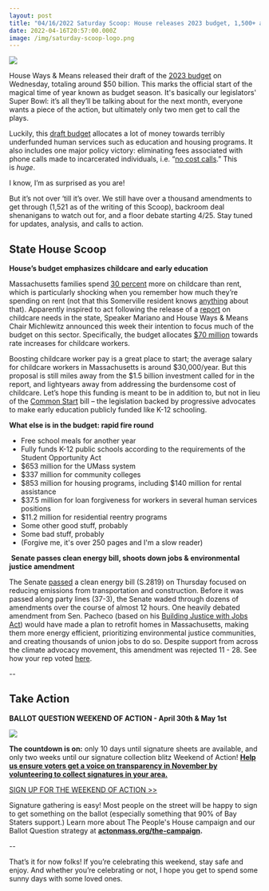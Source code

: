 ```yaml
---
layout: post
title: "04/16/2022 Saturday Scoop: House releases 2023 budget, 1,500+ amendments"
date: 2022-04-16T20:57:00.000Z
image: /img/saturday-scoop-logo.png
---
```

![](https://nvlupin.blob.core.windows.net/images/van/EA/EA007/1/90151/images/Saturday%20Scoop.png)

House Ways & Means released their draft of the [2023 budget](https://click.everyaction.com/k/44216365/340603510/1689973207?utm_medium=&nvep=ew0KICAiVGVuYW50VXJpIjogIm5ncHZhbjovL3Zhbi9FQS9FQTAwNy8xLzkwMTUxIiwNCiAgIkRpc3RyaWJ1dGlvblVuaXF1ZUlkIjogImEzZjRmNDM2LWM3YmQtZWMxMS05OTdlLTI4MTg3OGI4M2Q4YSIsDQogICJFbWFpbEFkZHJlc3MiOiAibm1hMjNAYnUuZWR1Ig0KfQ%3D%3D&hmac=QVx8ST4C7E5OpubIFw0F_4_D35j92S1H490KVT7RlaM=&emci=0f7677bf-c0bd-ec11-997e-281878b83d8a&emdi=a3f4f436-c7bd-ec11-997e-281878b83d8a&ceid=21506428) on Wednesday, totaling around $50 billion. This marks the official start of the magical time of year known as budget season. It's basically our legislators' Super Bowl: it’s all they’ll be talking about for the next month, everyone wants a piece of the action, but ultimately only two men get to call the plays.

Luckily, this [draft budget](https://click.everyaction.com/k/44216366/340603511/446069980?utm_medium=&nvep=ew0KICAiVGVuYW50VXJpIjogIm5ncHZhbjovL3Zhbi9FQS9FQTAwNy8xLzkwMTUxIiwNCiAgIkRpc3RyaWJ1dGlvblVuaXF1ZUlkIjogImEzZjRmNDM2LWM3YmQtZWMxMS05OTdlLTI4MTg3OGI4M2Q4YSIsDQogICJFbWFpbEFkZHJlc3MiOiAibm1hMjNAYnUuZWR1Ig0KfQ%3D%3D&hmac=QVx8ST4C7E5OpubIFw0F_4_D35j92S1H490KVT7RlaM=&emci=0f7677bf-c0bd-ec11-997e-281878b83d8a&emdi=a3f4f436-c7bd-ec11-997e-281878b83d8a&ceid=21506428) allocates a lot of money towards terribly underfunded human services such as education and housing programs. It also includes one major policy victory: eliminating fees associated with phone calls made to incarcerated individuals, i.e. “[no cost calls](https://click.everyaction.com/k/44216367/340603512/-754610414?utm_medium=&nvep=ew0KICAiVGVuYW50VXJpIjogIm5ncHZhbjovL3Zhbi9FQS9FQTAwNy8xLzkwMTUxIiwNCiAgIkRpc3RyaWJ1dGlvblVuaXF1ZUlkIjogImEzZjRmNDM2LWM3YmQtZWMxMS05OTdlLTI4MTg3OGI4M2Q4YSIsDQogICJFbWFpbEFkZHJlc3MiOiAibm1hMjNAYnUuZWR1Ig0KfQ%3D%3D&hmac=QVx8ST4C7E5OpubIFw0F_4_D35j92S1H490KVT7RlaM=&emci=0f7677bf-c0bd-ec11-997e-281878b83d8a&emdi=a3f4f436-c7bd-ec11-997e-281878b83d8a&ceid=21506428).” This is *huge*. 

I know, I’m as surprised as you are!

But it’s not over ‘till it’s over. We still have over a thousand amendments to get through (1,521 as of the writing of this Scoop), backroom deal shenanigans to watch out for, and a floor debate starting 4/25. Stay tuned for updates, analysis, and calls to action.

## **State House Scoop**

**House’s budget emphasizes childcare and early education**

Massachusetts families spend [30 percent](https://click.everyaction.com/k/44216369/340603513/519328828?utm_medium=&nvep=ew0KICAiVGVuYW50VXJpIjogIm5ncHZhbjovL3Zhbi9FQS9FQTAwNy8xLzkwMTUxIiwNCiAgIkRpc3RyaWJ1dGlvblVuaXF1ZUlkIjogImEzZjRmNDM2LWM3YmQtZWMxMS05OTdlLTI4MTg3OGI4M2Q4YSIsDQogICJFbWFpbEFkZHJlc3MiOiAibm1hMjNAYnUuZWR1Ig0KfQ%3D%3D&hmac=QVx8ST4C7E5OpubIFw0F_4_D35j92S1H490KVT7RlaM=&emci=0f7677bf-c0bd-ec11-997e-281878b83d8a&emdi=a3f4f436-c7bd-ec11-997e-281878b83d8a&ceid=21506428) more on childcare than rent, which is particularly shocking when you remember how much they’re spending on rent (not that this Somerville resident knows [anything](https://click.everyaction.com/k/44216370/340603514/1223889456?utm_medium=&nvep=ew0KICAiVGVuYW50VXJpIjogIm5ncHZhbjovL3Zhbi9FQS9FQTAwNy8xLzkwMTUxIiwNCiAgIkRpc3RyaWJ1dGlvblVuaXF1ZUlkIjogImEzZjRmNDM2LWM3YmQtZWMxMS05OTdlLTI4MTg3OGI4M2Q4YSIsDQogICJFbWFpbEFkZHJlc3MiOiAibm1hMjNAYnUuZWR1Ig0KfQ%3D%3D&hmac=QVx8ST4C7E5OpubIFw0F_4_D35j92S1H490KVT7RlaM=&emci=0f7677bf-c0bd-ec11-997e-281878b83d8a&emdi=a3f4f436-c7bd-ec11-997e-281878b83d8a&ceid=21506428) about that). Apparently inspired to act following the release of a [report](https://click.everyaction.com/k/44216371/340603515/-1667051670?utm_medium=&emci=30c7d293-aaa7-ec11-a22a-281878b85110&emdi=ea000000-0000-0000-0000-000000000001&ceid=%7B%7BContactsEmailID%7D%7D&&nvep=ew0KICAiVGVuYW50VXJpIjogIm5ncHZhbjovL3Zhbi9FQS9FQTAwNy8xLzkwMTUxIiwNCiAgIkRpc3RyaWJ1dGlvblVuaXF1ZUlkIjogImEzZjRmNDM2LWM3YmQtZWMxMS05OTdlLTI4MTg3OGI4M2Q4YSIsDQogICJFbWFpbEFkZHJlc3MiOiAibm1hMjNAYnUuZWR1Ig0KfQ%3D%3D&hmac=QVx8ST4C7E5OpubIFw0F_4_D35j92S1H490KVT7RlaM=) on childcare needs in the state, Speaker Mariano and House Ways & Means Chair Michlewitz announced this week their intention to focus much of the budget on this sector. Specifically, the budget allocates [$70 million](https://click.everyaction.com/k/44216372/340603516/519328828?utm_medium=&nvep=ew0KICAiVGVuYW50VXJpIjogIm5ncHZhbjovL3Zhbi9FQS9FQTAwNy8xLzkwMTUxIiwNCiAgIkRpc3RyaWJ1dGlvblVuaXF1ZUlkIjogImEzZjRmNDM2LWM3YmQtZWMxMS05OTdlLTI4MTg3OGI4M2Q4YSIsDQogICJFbWFpbEFkZHJlc3MiOiAibm1hMjNAYnUuZWR1Ig0KfQ%3D%3D&hmac=QVx8ST4C7E5OpubIFw0F_4_D35j92S1H490KVT7RlaM=&emci=0f7677bf-c0bd-ec11-997e-281878b83d8a&emdi=a3f4f436-c7bd-ec11-997e-281878b83d8a&ceid=21506428) towards rate increases for childcare workers. 

Boosting childcare worker pay is a great place to start; the average salary for childcare workers in Massachusetts is around $30,000/year. But this proposal is still miles away from the $1.5 billion investment called for in the report, and lightyears away from addressing the burdensome cost of childcare. Let’s hope this funding is meant to be in addition to, but not in lieu of the [Common Start](https://click.everyaction.com/k/44216373/340603517/526698108?utm_medium=&nvep=ew0KICAiVGVuYW50VXJpIjogIm5ncHZhbjovL3Zhbi9FQS9FQTAwNy8xLzkwMTUxIiwNCiAgIkRpc3RyaWJ1dGlvblVuaXF1ZUlkIjogImEzZjRmNDM2LWM3YmQtZWMxMS05OTdlLTI4MTg3OGI4M2Q4YSIsDQogICJFbWFpbEFkZHJlc3MiOiAibm1hMjNAYnUuZWR1Ig0KfQ%3D%3D&hmac=QVx8ST4C7E5OpubIFw0F_4_D35j92S1H490KVT7RlaM=&emci=0f7677bf-c0bd-ec11-997e-281878b83d8a&emdi=a3f4f436-c7bd-ec11-997e-281878b83d8a&ceid=21506428#:~:text=The%20Common%20Start%20legislation%20aims,dramatically%20accelerate%20that%20time%20frame.?p1=Article_Inline_Text_Link) bill – the legislation backed by progressive advocates to make early education publicly funded like K-12 schooling.

**What else is in the budget: rapid fire round**

* Free school meals for another year
* Fully funds K-12 public schools according to the requirements of the Student Opportunity Act
* $653 million for the UMass system
* $337 million for community colleges
* $853 million for housing programs, including $140 million for rental assistance
* $37.5 million for loan forgiveness for workers in several human services positions
* $11.2 million for residential reentry programs
* Some other good stuff, probably
* Some bad stuff, probably
* (Forgive me, it's over 250 pages and I'm a slow reader)

 **Senate passes clean energy bill, shoots down jobs & environmental justice amendment**

The Senate [passed](https://click.everyaction.com/k/44216374/340603519/-1144758621?utm_medium=&nvep=ew0KICAiVGVuYW50VXJpIjogIm5ncHZhbjovL3Zhbi9FQS9FQTAwNy8xLzkwMTUxIiwNCiAgIkRpc3RyaWJ1dGlvblVuaXF1ZUlkIjogImEzZjRmNDM2LWM3YmQtZWMxMS05OTdlLTI4MTg3OGI4M2Q4YSIsDQogICJFbWFpbEFkZHJlc3MiOiAibm1hMjNAYnUuZWR1Ig0KfQ%3D%3D&hmac=QVx8ST4C7E5OpubIFw0F_4_D35j92S1H490KVT7RlaM=&emci=0f7677bf-c0bd-ec11-997e-281878b83d8a&emdi=a3f4f436-c7bd-ec11-997e-281878b83d8a&ceid=21506428) a clean energy bill (S.2819) on Thursday focused on reducing emissions from transportation and construction. Before it was passed along party lines (37-3), the Senate waded through dozens of amendments over the course of almost 12 hours. One heavily debated amendment from Sen. Pacheco (based on his [Building Justice with Jobs Act](https://click.everyaction.com/k/44216375/340603520/417707988?utm_medium=&nvep=ew0KICAiVGVuYW50VXJpIjogIm5ncHZhbjovL3Zhbi9FQS9FQTAwNy8xLzkwMTUxIiwNCiAgIkRpc3RyaWJ1dGlvblVuaXF1ZUlkIjogImEzZjRmNDM2LWM3YmQtZWMxMS05OTdlLTI4MTg3OGI4M2Q4YSIsDQogICJFbWFpbEFkZHJlc3MiOiAibm1hMjNAYnUuZWR1Ig0KfQ%3D%3D&hmac=QVx8ST4C7E5OpubIFw0F_4_D35j92S1H490KVT7RlaM=&emci=0f7677bf-c0bd-ec11-997e-281878b83d8a&emdi=a3f4f436-c7bd-ec11-997e-281878b83d8a&ceid=21506428)) would have made a plan to retrofit homes in Massachusetts, making them more energy efficient, prioritizing environmental justice communities, and creating thousands of union jobs to do so. Despite support from across the climate advocacy movement, this amendment was rejected 11 - 28. See how your rep voted [here](https://click.everyaction.com/k/44216376/340603521/595367612?utm_medium=&nvep=ew0KICAiVGVuYW50VXJpIjogIm5ncHZhbjovL3Zhbi9FQS9FQTAwNy8xLzkwMTUxIiwNCiAgIkRpc3RyaWJ1dGlvblVuaXF1ZUlkIjogImEzZjRmNDM2LWM3YmQtZWMxMS05OTdlLTI4MTg3OGI4M2Q4YSIsDQogICJFbWFpbEFkZHJlc3MiOiAibm1hMjNAYnUuZWR1Ig0KfQ%3D%3D&hmac=QVx8ST4C7E5OpubIFw0F_4_D35j92S1H490KVT7RlaM=&emci=0f7677bf-c0bd-ec11-997e-281878b83d8a&emdi=a3f4f436-c7bd-ec11-997e-281878b83d8a&ceid=21506428).

\--

## **Take Action**

**BALLOT QUESTION WEEKEND OF ACTION - April 30th & May 1st**

![](/img/logo_the-people-s-house-campaign.png)

**The countdown is on:** only 10 days until signature sheets are available, and only two weeks until our signature collection blitz Weekend of Action! **[Help us ensure voters get a voice on transparency in November by volunteering to collect signatures in your area.](https://click.everyaction.com/k/44216378/340603522/-319538033?usp=sf_link&utm_medium=&emci=2ce3df64-25b1-ec11-997e-281878b83d8a&emdi=ea000000-0000-0000-0000-000000000001&ceid=&&nvep=ew0KICAiVGVuYW50VXJpIjogIm5ncHZhbjovL3Zhbi9FQS9FQTAwNy8xLzkwMTUxIiwNCiAgIkRpc3RyaWJ1dGlvblVuaXF1ZUlkIjogImEzZjRmNDM2LWM3YmQtZWMxMS05OTdlLTI4MTg3OGI4M2Q4YSIsDQogICJFbWFpbEFkZHJlc3MiOiAibm1hMjNAYnUuZWR1Ig0KfQ%3D%3D&hmac=QVx8ST4C7E5OpubIFw0F_4_D35j92S1H490KVT7RlaM=)**

[SIGN UP FOR THE WEEKEND OF ACTION >>](https://docs.google.com/forms/d/e/1FAIpQLSfgsGZt-HJ6yvM6QNBZYlXPPaArL2PO0fTqCEhi3up5q9QCXA/viewform?emci=2ce3df64-25b1-ec11-997e-281878b83d8a&emdi=ea000000-0000-0000-0000-000000000001&ceid=)

Signature gathering is easy! Most people on the street will be happy to sign to get something on the ballot (especially something that 90% of Bay Staters support.) Learn more about The People's House campaign and our Ballot Question strategy at **[actonmass.org/the-campaign](https://click.everyaction.com/k/44216380/340603524/-1708580706?utm_medium=&nvep=ew0KICAiVGVuYW50VXJpIjogIm5ncHZhbjovL3Zhbi9FQS9FQTAwNy8xLzkwMTUxIiwNCiAgIkRpc3RyaWJ1dGlvblVuaXF1ZUlkIjogImEzZjRmNDM2LWM3YmQtZWMxMS05OTdlLTI4MTg3OGI4M2Q4YSIsDQogICJFbWFpbEFkZHJlc3MiOiAibm1hMjNAYnUuZWR1Ig0KfQ%3D%3D&hmac=QVx8ST4C7E5OpubIFw0F_4_D35j92S1H490KVT7RlaM=&emci=0f7677bf-c0bd-ec11-997e-281878b83d8a&emdi=a3f4f436-c7bd-ec11-997e-281878b83d8a&ceid=21506428).**

\--

That’s it for now folks! If you’re celebrating this weekend, stay safe and enjoy. And whether you’re celebrating or not, I hope you get to spend some sunny days with some loved ones.
